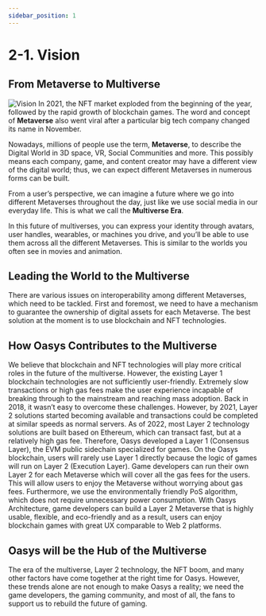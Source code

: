 ```yaml
---
sidebar_position: 1
---
```


# 2-1. Vision

## From Metaverse to Multiverse
![Vision](/img/docs/whitepaper/vision/vision.png)
In 2021, the NFT market exploded from the beginning of the year, followed by the rapid growth of blockchain games. The word and concept of **Metaverse** also went viral after a particular big tech company changed its name in November.
 
Nowadays, millions of people use the term, **Metaverse**, to describe the Digital World in 3D space, VR, Social Communities and more. This possibly means each company, game, and content creator may have a different view of the digital world; thus, we can expect different Metaverses in numerous forms can be built.

From a user’s perspective, we can imagine a future where we go into different Metaverses throughout the day, just like we use social media in our everyday life. This is what we call the **Multiverse Era**.


In this future of multiverses, you can express your identity through avatars, user handles, wearables, or machines you drive, and you’ll be able to use them across all the different Metaverses. This is similar to the worlds you often see in movies and animation.

## Leading the World to the Multiverse
There are various issues on interoperability among different Metaverses, which need to be tackled. First and foremost, we need to have a mechanism to guarantee the ownership of digital assets for each Metaverse. The best solution at the moment is to use blockchain and NFT technologies.


## How Oasys Contributes to the Multiverse
We believe that blockchain and NFT technologies will play more critical roles in the future of the multiverse. However, the existing Layer 1 blockchain technologies are not sufficiently user-friendly. Extremely slow transactions or high gas fees make the user experience incapable of breaking through to the mainstream and reaching mass adoption. Back in 2018, it wasn’t easy to overcome these challenges. However, by 2021, Layer 2 solutions started becoming available and transactions could be completed at similar speeds as normal servers.
As of 2022, most Layer 2 technology solutions are built based on Ethereum, which can transact fast, but at a relatively high gas fee. Therefore, Oasys developed a Layer 1 (Consensus Layer), the EVM public sidechain specialized for games. On the Oasys blockchain, users will rarely use Layer 1 directly because the logic of games will run on Layer 2 (Execution Layer). Game developers can run their own Layer 2 for each Metaverse which will cover all the gas fees for the users. This will allow users to enjoy the Metaverse without worrying about gas fees. Furthermore, we use the environmentally friendly PoS algorithm, which does not require unnecessary power consumption.
With Oasys Architecture, game developers can build a Layer 2 Metaverse that is highly usable, flexible, and eco-friendly and as a result, users can enjoy blockchain games with great UX comparable to Web 2 platforms.

## Oasys will be the Hub of the Multiverse
The era of the multiverse, Layer 2 technology, the NFT boom, and many other factors have come together at the right time for Oasys. However, these trends alone are not enough to make Oasys a reality; we need the game developers, the gaming community, and most of all, the fans to support us to rebuild the future of gaming.